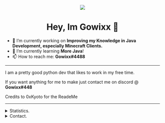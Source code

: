 <p align=center>
  <img src="https://avatars1.githubusercontent.com/u/57415348?s=200"/>
</p>
<h1 align=center>Hey, Im Gowixx 👋</h1>

- 🔭 I’m currently working on **Improving my Knowledge in Java Development, especially Minecraft Clients.**
- 🌱 I’m currently learning **More Java**!
- 📫 How to reach me: **Gowixx#4488**

<hr>

I am a pretty good python dev that likes to work in my free time.

If you want anything for me to make just contact me on discord @ **Gowixx#448**

Credits to 0xKyoto for the ReadeMe
<hr>

<details>
      <summary>Statistics.</summary>
  <p align=center>
    <a href="https://github.com/Gowixx">
      <img align="center" src="https://github-readme-stats.vercel.app/api?username=Gowixx&show_icons=true&include_all_commits=true&show_icons=true&title_color=303030&icon_color=303030&text_color=303030&bg_color=ffffff&hide_border=true" alt="Gowixx's Statistics." />
      <img align="center" src="https://github-readme-stats.vercel.app/api/top-langs/?username=Gowixx&show_icons=true&show_icons=true&title_color=fff&icon_color=303030&text_color=303030&bg_color=ffffff&hide_border=true" alt="Gowixx's Statistics." />
    </a>
  </p>
</details>

<details>
      <summary>Contact.</summary>
  <p align=center>
    You can contact me any time from discord @ Gowixx#4488
  </p>
</details>
